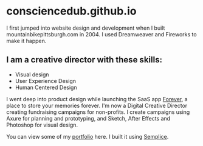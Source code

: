 # consciencedub.github.io
I first jumped into website design and development when I built mountainbikepittsburgh.com in 2004. I used Dreamweaver and Fireworks to make it happen. 
## I am a creative director with these skills:
* Visual design
* User Experience Design
* Human Centered Design

I went deep into product design while launching the SaaS app [Forever](http://Forever.com), a place to store your memories forever.
I'm now a Digital Creative Director creating fundraising campaigns for non-profits.
I create campaigns using Axure for planning and prototyping, and Sketch, After Effects and Photoshop for visual design.

You can view some of my [portfolio](http://farrarsteve.com) here. I built it using [Semplice](http://semplicelabs.com).
